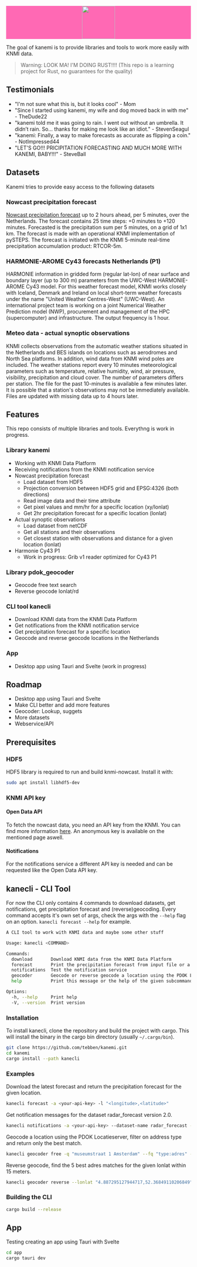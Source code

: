 <p align="center" style="width: 100%;background-color: hotpink;">
  <img height="90" src="https://github.com/tebben/knmi-nowcast/blob/main/static/logo.png?raw=true">
</p>

The goal of kanemi is to provide libraries and tools to work more easily with KNMI data.

> Warning: LOOK MA! I'M DOING RUST!!!! (This repo is a learning project for Rust, no guarantees for the quality)

## Testimonials

- "I'm not sure what this is, but it looks cool" - Mom
- "Since I started using kanemi, my wife and dog moved back in with me" - TheDude22
- "kanemi told me it was going to rain. I went out without an umbrella. It didn’t rain. So... thanks for making me look like an idiot." - StevenSeagul
- "kanemi: Finally, a way to make forecasts as accurate as flipping a coin." - NotImpressed44
- "LET'S GO!!! PRICIPITATION FORECASTING AND MUCH MORE WITH KANEMI, BABY!!!" - SteveBall

## Datasets

Kanemi tries to provide easy access to the following datasets

### Nowcast precipitation forecast

[Nowcast precipitation forecast](https://dataplatform.knmi.nl/dataset/radar-forecast-2-0) up to 2 hours ahead, per 5 minutes, over the Netherlands. The forecast contains 25 time steps: +0 minutes to +120 minutes. Forecasted is the precipitation sum per 5 minutes, on a grid of 1x1 km. The forecast is made with an operational KNMI implementation of pySTEPS. The forecast is initiated with the KNMI 5-minute real-time precipitation accumulation product: RTCOR-5m.

### HARMONIE-AROME Cy43 forecasts Netherlands (P1)

HARMONIE information in gridded form (regular lat-lon) of near surface and boundary layer (up to 300 m) parameters from the UWC-West HARMONIE-AROME Cy43 model. For this weather forecast model, KNMI works closely with Iceland, Denmark and Ireland on local short-term weather forecasts under the name "United Weather Centres-West" (UWC-West). An international project team is working on a joint Numerical Weather Prediction model (NWP), procurement and management of the HPC (supercomputer) and infrastructure. The output frequency is 1 hour.

### Meteo data - actual synoptic observations

KNMI collects observations from the automatic weather stations situated in the Netherlands and BES islands on locations such as aerodromes and North Sea platforms. In addition, wind data from KNMI wind poles are included. The weather stations report every 10 minutes meteorological parameters such as temperature, relative humidity, wind, air pressure, visibility, precipitation and cloud cover. The number of parameters differs per station. The file for the past 10-minutes is available a few minutes later. It is possible that a station's observations may not be immediately available. Files are updated with missing data up to 4 hours later.

## Features

This repo consists of multiple libraries and tools. Everythng is work in progress.

### Library kanemi

- Working with KNMI Data Platform
- Receiving notifications from the KNMI notification service
- Nowcast precipitation forecast
  - Load dataset from HDF5
  - Projection conversion between HDF5 grid and EPSG:4326 (both directions)
  - Read image data and their time attribute
  - Get pixel values and mm/hr for a specific location (xy/lonlat)
  - Get 2hr precipitation forecast for a specific location (lonlat)
- Actual synoptic observations
  - Load dataset from netCDF
  - Get all stations and their observations
  - Get closest station with observations and distance for a given location (lonlat)
- Harmonie Cy43 P1
  - Work in progress: Grib v1 reader optimized for Cy43 P1

### Library pdok_geocoder

- Geocode free text search
- Reverse geocode lonlat/rd

### CLI tool kanecli

- Download KNMI data from the KNMI Data Platform
- Get notifications from the KNMI notification service
- Get precipitation forecast for a specific location
- Geocode and reverse geocode locations in the Netherlands

### App

- Desktop app using Tauri and Svelte (work in progress)

## Roadmap

- Desktop app using Tauri and Svelte
- Make CLI better and add more features
- Geocoder: Lookup, suggets
- More datasets
- Webservice/API

## Prerequisites

### HDF5

HDF5 library is required to run and build knmi-nowcast. Install it with:

```bash
sudo apt install libhdf5-dev
```

### KNMI API key

#### Open Data API
To fetch the nowcast data, you need an API key from the KNMI. You can find more information [here](https://developer.dataplatform.knmi.nl/open-data-api#token). An anonymous key is available on the mentioned page aswell.

#### Notifications

For the notifications service a different API key is needed and can be requested like the Open Data API key.

## kanecli - CLI Tool

For now the CLI only contains 4 commands to download datasets, get notifications, get precipitation forecast and (reverse)geocoding. Every command accepts it's own set of args, check the args with the `--help` flag on an option. `kanecli forecast --help` for example.

```bash
A CLI tool to work with KNMI data and maybe some other stuff

Usage: kanecli <COMMAND>

Commands:
  download       Download KNMI data from the KNMI Data Platform
  forecast       Print the precipitation forecast from input file or a newly downloaded KNMI dataset
  notifications  Test the notification service
  geocoder       Geocode or reverse geocode a location using the PDOK Locatieserver
  help           Print this message or the help of the given subcommand(s)

Options:
  -h, --help     Print help
  -V, --version  Print version
```

### Installation

To install kanecli, clone the repository and build the project with cargo. This will install the binary in the cargo bin directory (usually `~/.cargo/bin`).

```bash
git clone https://github.com/tebben/kanemi.git
cd kanemi
cargo install --path kanecli
```

### Examples

Download the latest forecast and return the precipitation forecast for the given location.

```bash
kanecli forecast -a <your-api-key> -l "<longitude>,<latitude>"
```

Get notification messages for the dataset radar_forecast version 2.0.

```bash
kanecli notifications -a <your-api-key> --dataset-name radar_forecast --dataset-version 2.0
```

Geocode a location using the PDOK Locatieserver, filter on address type and return only the best match.

```bash
kanecli geocoder free -q "museumstraat 1 Amsterdam" --fq "type:adres" --best-match
```

Reverse geocode, find the 5 best adres matches for the given lonlat within 15 meters.

```bash
kanecli geocoder reverse --lonlat "4.887295127944717,52.36849110206849" --rows 5 --distance 15
```

### Building the CLI

```bash
cargo build --release
```

## App

Testing creating an app using Tauri with Svelte

```sh
cd app
cargo tauri dev
```
